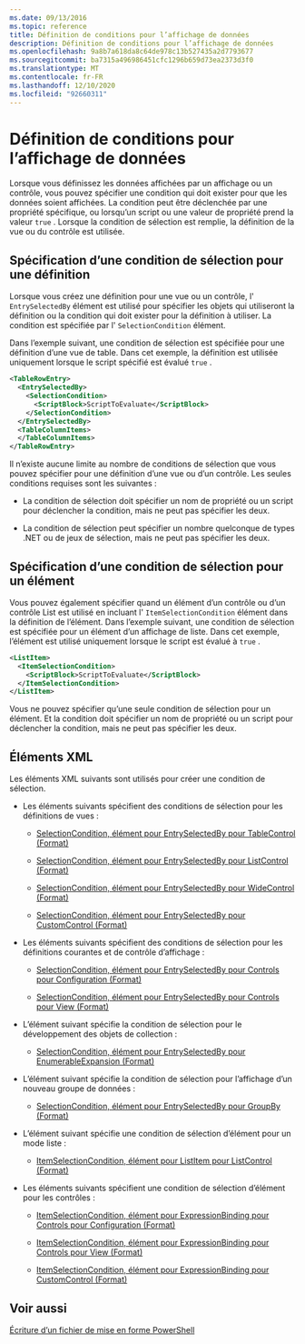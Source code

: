 ```yaml
---
ms.date: 09/13/2016
ms.topic: reference
title: Définition de conditions pour l’affichage de données
description: Définition de conditions pour l’affichage de données
ms.openlocfilehash: 9a8b7a618da8c64de978c13b527435a2d7793677
ms.sourcegitcommit: ba7315a496986451cfc1296b659d73ea2373d3f0
ms.translationtype: MT
ms.contentlocale: fr-FR
ms.lasthandoff: 12/10/2020
ms.locfileid: "92660311"
---
```

# <a name="defining-conditions-for-displaying-data"></a>Définition de conditions pour l’affichage de données

Lorsque vous définissez les données affichées par un affichage ou un contrôle, vous pouvez spécifier une condition qui doit exister pour que les données soient affichées. La condition peut être déclenchée par une propriété spécifique, ou lorsqu’un script ou une valeur de propriété prend la valeur `true` . Lorsque la condition de sélection est remplie, la définition de la vue ou du contrôle est utilisée.

## <a name="specifying-a-selection-condition-for-a-definition"></a>Spécification d’une condition de sélection pour une définition

Lorsque vous créez une définition pour une vue ou un contrôle, l' `EntrySelectedBy` élément est utilisé pour spécifier les objets qui utiliseront la définition ou la condition qui doit exister pour la définition à utiliser. La condition est spécifiée par l' `SelectionCondition` élément.

Dans l’exemple suivant, une condition de sélection est spécifiée pour une définition d’une vue de table. Dans cet exemple, la définition est utilisée uniquement lorsque le script spécifié est évalué `true` .

```xml
<TableRowEntry>
  <EntrySelectedBy>
    <SelectionCondition>
      <ScriptBlock>ScriptToEvaluate</ScriptBlock>
    </SelectionCondition>
  </EntrySelectedBy>
  <TableColumnItems>
  </TableColumnItems>
</TableRowEntry>

```

Il n’existe aucune limite au nombre de conditions de sélection que vous pouvez spécifier pour une définition d’une vue ou d’un contrôle. Les seules conditions requises sont les suivantes :

- La condition de sélection doit spécifier un nom de propriété ou un script pour déclencher la condition, mais ne peut pas spécifier les deux.

- La condition de sélection peut spécifier un nombre quelconque de types .NET ou de jeux de sélection, mais ne peut pas spécifier les deux.

## <a name="specifying-a-selection-condition-for-an-item"></a>Spécification d’une condition de sélection pour un élément

Vous pouvez également spécifier quand un élément d’un contrôle ou d’un contrôle List est utilisé en incluant l' `ItemSelectionCondition` élément dans la définition de l’élément. Dans l’exemple suivant, une condition de sélection est spécifiée pour un élément d’un affichage de liste. Dans cet exemple, l’élément est utilisé uniquement lorsque le script est évalué à `true` .

```xml
<ListItem>
  <ItemSelectionCondition>
    <ScriptBlock>ScriptToEvaluate</ScriptBlock>
  </ItemSelectionCondition>
</ListItem>

```

Vous ne pouvez spécifier qu’une seule condition de sélection pour un élément. Et la condition doit spécifier un nom de propriété ou un script pour déclencher la condition, mais ne peut pas spécifier les deux.

## <a name="xml-elements"></a>Éléments XML

 Les éléments XML suivants sont utilisés pour créer une condition de sélection.

- Les éléments suivants spécifient des conditions de sélection pour les définitions de vues :

  - [SelectionCondition, élément pour EntrySelectedBy pour TableControl (Format)](./selectioncondition-element-for-entryselectedby-for-tablecontrol-format.md)

  - [SelectionCondition, élément pour EntrySelectedBy pour ListControl (Format)](./selectioncondition-element-for-entryselectedby-for-listcontrol-format.md)

  - [SelectionCondition, élément pour EntrySelectedBy pour WideControl (Format)](./selectioncondition-element-for-entryselectedby-for-widecontrol-format.md)

  - [SelectionCondition, élément pour EntrySelectedBy pour CustomControl (Format)](./selectioncondition-element-for-entryselectedby-for-customcontrol-format.md)

- Les éléments suivants spécifient des conditions de sélection pour les définitions courantes et de contrôle d’affichage :

  - [SelectionCondition, élément pour EntrySelectedBy pour Controls pour Configuration (Format)](./selectioncondition-element-for-entryselectedby-for-controls-for-configuration-format.md)

  - [SelectionCondition, élément pour EntrySelectedBy pour Controls pour View (Format)](./selectioncondition-element-for-entryselectedby-for-controls-for-view-format.md)

- L’élément suivant spécifie la condition de sélection pour le développement des objets de collection :

  - [SelectionCondition, élément pour EntrySelectedBy pour EnumerableExpansion (Format)](./selectioncondition-element-for-entryselectedby-for-enumerableexpansion-format.md)

- L’élément suivant spécifie la condition de sélection pour l’affichage d’un nouveau groupe de données :

  - [SelectionCondition, élément pour EntrySelectedBy pour GroupBy (Format)](./selectioncondition-element-for-entryselectedby-for-groupby-format.md)

- L’élément suivant spécifie une condition de sélection d’élément pour un mode liste :

  - [ItemSelectionCondition, élément pour ListItem pour ListControl (Format)](./itemselectioncondition-element-for-listitem-for-listcontrol-format.md)

- Les éléments suivants spécifient une condition de sélection d’élément pour les contrôles :

  - [ItemSelectionCondition, élément pour ExpressionBinding pour Controls pour Configuration (Format)](./itemselectioncondition-element-for-expressionbinding-for-controls-for-configuration-format.md)

  - [ItemSelectionCondition, élément pour ExpressionBinding pour Controls pour View (Format)](./itemselectioncondition-element-for-expressionbinding-for-controls-for-view-format.md)

  - [ItemSelectionCondition, élément pour ExpressionBinding pour CustomControl (Format)](./itemselectioncondition-element-for-expressionbinding-for-customcontrol-format.md)

## <a name="see-also"></a>Voir aussi

[Écriture d’un fichier de mise en forme PowerShell](./writing-a-powershell-formatting-file.md)
